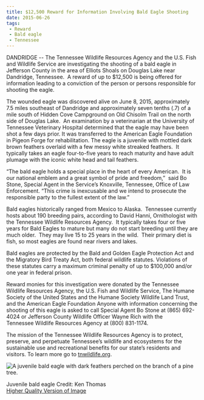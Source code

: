```yaml
---
title: $12,500 Reward for Information Involving Bald Eagle Shooting
date: 2015-06-26
tags:
 - Reward
 - Bald eagle
 - Tennessee
---
```


DANDRIDGE -- The Tennessee Wildlife Resources Agency and the U.S. Fish and Wildlife Service are investigating the shooting of a bald eagle in Jefferson County in the area of Elliots Shoals on Douglas Lake near Dandridge, Tennessee.  A reward of up to $12,500 is being offered for information leading to a conviction of the person or persons responsible for shooting the eagle.

The wounded eagle was discovered alive on June 8, 2015, approximately 7.5 miles southeast of Dandridge and approximately seven tenths (.7) of a mile south of Hidden Cove Campground on Old Chisolm Trail on the north side of Douglas Lake.  An examination by a veterinarian at the University of Tennessee Veterinary Hospital determined that the eagle may have been shot a few days prior. It was transferred to the American Eagle Foundation in Pigeon Forge for rehabilitation. The eagle is a juvenile with mottled dark brown feathers overlaid with a few messy white streaked feathers.  It typically takes an eagle four-to-five years to reach maturity and have adult plumage with the iconic white head and tail feathers.

“The bald eagle holds a special place in the heart of every American.  It is our national emblem and a great symbol of pride and freedom,”  said Bo Stone, Special Agent in the Service’s Knoxville, Tennessee, Office of Law Enforcement. “This crime is inexcusable and we intend to prosecute the responsible party to the fullest extent of the law.”

Bald eagles historically ranged from Mexico to Alaska.  Tennessee currently hosts about 190 breeding pairs, according to David Hanni, Ornithologist with the Tennessee Wildlife Resources Agency.  It typically takes four or five years for Bald Eagles to mature but many do not start breeding until they are much older.  They may live 15 to 25 years in the wild.  Their primary diet is fish, so most eagles are found near rivers and lakes.

Bald eagles are protected by the Bald and Golden Eagle Protection Act and the Migratory Bird Treaty Act, both federal wildlife statutes. Violations of these statutes carry a maximum criminal penalty of up to $100,000 and/or one year in federal prison.

Reward monies for this investigation were donated by the Tennessee Wildlife Resources Agency, the U.S. Fish and Wildlife Service, The Humane Society of the United States and the Humane Society Wildlife Land Trust, and the American Eagle Foundation Anyone with information concerning the shooting of this eagle is asked to call Special Agent Bo Stone at (865) 692-4024 or Jefferson County Wildlife Officer Wayne Rich with the Tennessee Wildlife Resources Agency at (800) 831-1174.

The mission of the Tennessee Wildlife Resources Agency is to protect, preserve, and perpetuate Tennessee’s wildlife and ecosystems for the sustainable use and recreational benefits for our state’s residents and visitors. To learn more go to [tnwildlife.org](www.tnwildlife.org).

![A juvenile bald eagle with dark feathers perched on the branch of a pine tree.](images/newsUploads/newsThumbs/newsImageThumb30EA7ECE-A453-8FCE-BEE10EC49F599E66.jpg)

Juvenile bald eagle Credit: Ken Thomas  
[Higher Quality Version of Image](https://flic.kr/p/vegcwi)
